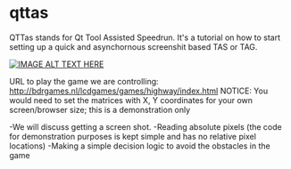 # qttas

QTTas stands for Qt Tool Assisted Speedrun.
It's a tutorial on how to start setting up a quick and asynchornous screenshit based TAS or TAG.

[![IMAGE ALT TEXT HERE](https://img.youtube.com/vi/P45LZymkMmo/0.jpg)](https://www.youtube.com/watch?v=P45LZymkMmo)


URL to play the game we are controlling: http://bdrgames.nl/lcdgames/games/highway/index.html
NOTICE: You would need to set the matrices with X, Y coordinates for your own screen/browser size; this is a demonstration only

-We will discuss getting a screen shot.
-Reading absolute pixels (the code for demonstration purposes is kept simple and has no relative pixel locations)
-Making a simple decision logic to avoid the obstacles in the game

